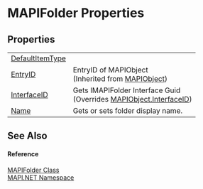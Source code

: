 # MAPIFolder Properties




## Properties
<table>
<tr>
<td><a href="1bebd29b-9af2-2892-1920-b630e6c09d0f.md">DefaultItemType</a></td>
<td> </td></tr>
<tr>
<td><a href="361b1fae-bad7-de5a-f54e-55df88c08a15.md">EntryID</a></td>
<td>EntryID of MAPIObject<br />(Inherited from <a href="6aa245b8-3fdd-0cd0-a3f7-bdccb4596d2c.md">MAPIObject</a>)</td></tr>
<tr>
<td><a href="64e30232-778e-0db3-e73b-0679e5d3071a.md">InterfaceID</a></td>
<td>Gets IMAPIFolder Interface Guid<br />(Overrides <a href="760157ae-77d7-574f-57ee-ff447325863b.md">MAPIObject.InterfaceID</a>)</td></tr>
<tr>
<td><a href="d47cd3e1-f423-4bfb-b1d3-582faa20c5a0.md">Name</a></td>
<td>Gets or sets folder display name.</td></tr>
</table>

## See Also


#### Reference
<a href="f0f65788-8462-2019-0156-d17cd0205fa2.md">MAPIFolder Class</a>  
<a href="5bef4637-66f8-16d4-e5f4-4d0da57a1538.md">MAPI.NET Namespace</a>  
